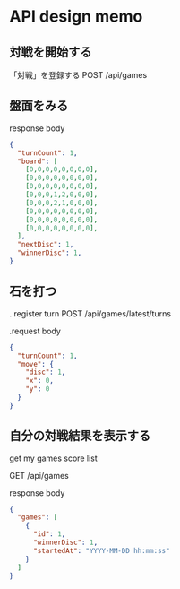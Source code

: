 # API design memo

## 対戦を開始する
「対戦」を登録する
POST /api/games

## 盤面をみる
response body

```json
{
  "turnCount": 1,
  "board": [
    [0,0,0,0,0,0,0,0],
    [0,0,0,0,0,0,0,0],
    [0,0,0,0,0,0,0,0],
    [0,0,0,1,2,0,0,0],
    [0,0,0,2,1,0,0,0],
    [0,0,0,0,0,0,0,0],
    [0,0,0,0,0,0,0,0],
    [0,0,0,0,0,0,0,0],
  ],
  "nextDisc": 1,
  "winnerDisc": 1,
}
```
## 石を打つ

. register turn
POST /api/games/latest/turns

.request body
```json
{
  "turnCount": 1,
  "move": {
    "disc": 1,
    "x": 0,
    "y": 0
  }
}
```

## 自分の対戦結果を表示する

get my games score list

GET /api/games

response body

```json
{
  "games": [
    {
      "id": 1,
      "winnerDisc": 1,
      "startedAt": "YYYY-MM-DD hh:mm:ss"
    }
  ]
}
```